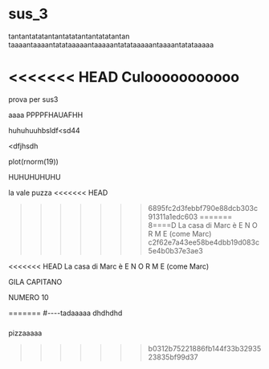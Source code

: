 # sus_3

tantantatatantantatatantantatatantan taaaantaaaantatataaaaantaaaaantatataaaaantaaaantatataaaaa

<<<<<<< HEAD
Culooooooooooo
=======
prova per sus3



aaaa
PPPPFHAUAFHH


huhuhuuhbsldf<sd44

<dfjhsdh

plot(rnorm(19))

HUHUHUHUHU

la vale puzza
<<<<<<< HEAD
>>>>>>> 6895fc2d3febbf790e88dcb303c91311a1edc603
=======
8====D
La casa di Marc è E N O R M E (come Marc)
>>>>>>> c2f62e7a43ee58be4dbb19d083c5e4b0b37e3ae3

<<<<<<< HEAD
La casa di Marc è E N O R M E (come Marc)


GILA CAPITANO

NUMERO 10


=======
#----tadaaaaa
dhdhdhd

###

pizzaaaaa
>>>>>>> b0312b75221886fb144f33b3293523835bf99d37
